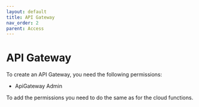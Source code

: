 ```yaml
---
layout: default
title: API Gateway
nav_order: 2
parent: Access
---
```


# API Gateway

To create an API Gateway, you need the following permissions:

- ApiGateway Admin

To add the permissions you need to do the same as for the cloud functions.
